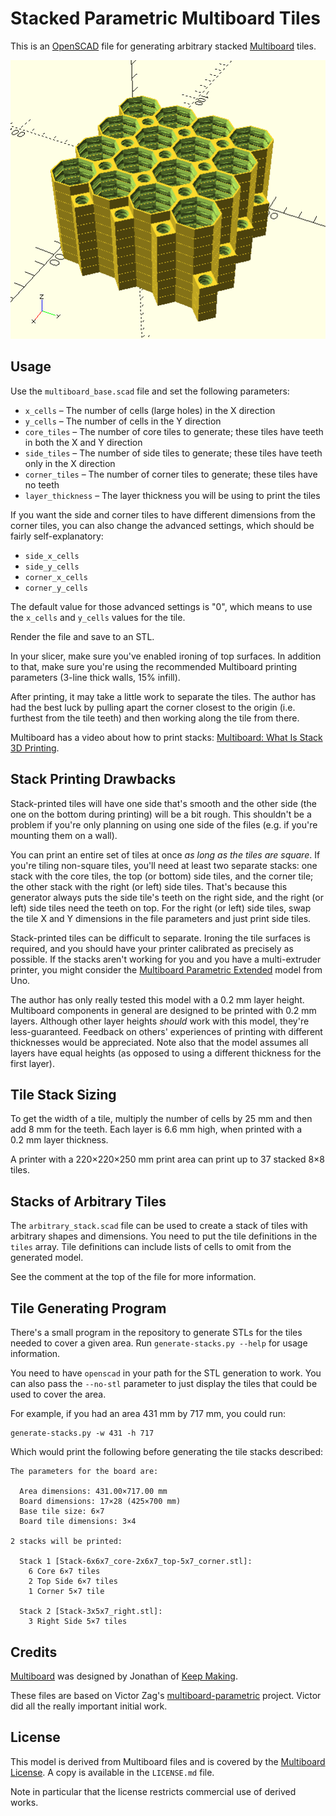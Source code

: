 # Stacked Parametric Multiboard Tiles

This is an [OpenSCAD][] file for generating arbitrary stacked
[Multiboard][] tiles.

  [OpenSCAD]: https://openscad.org/
  [Multiboard]: https://www.multiboard.io/

![Rendering of a stack of Multiboard tiles](/assets/multiboard_base.png)


## Usage

Use the `multiboard_base.scad` file and set the following parameters:

 * `x_cells` – The number of cells (large holes) in the X direction
 * `y_cells` – The number of cells in the Y direction
 * `core_tiles` – The number of core tiles to generate; these tiles have
   teeth in both the X and Y direction
 * `side_tiles` – The number of side tiles to generate; these tiles have
   teeth only in the X direction
 * `corner_tiles` – The number of corner tiles to generate; these tiles
   have no teeth
 * `layer_thickness` – The layer thickness you will be using to print the
   tiles

If you want the side and corner tiles to have different dimensions from
the corner tiles, you can also change the advanced settings, which should
be fairly self-explanatory:

 * `side_x_cells`
 * `side_y_cells`
 * `corner_x_cells`
 * `corner_y_cells`

The default value for those advanced settings is "0", which means to use
the `x_cells` and `y_cells` values for the tile.

Render the file and save to an STL.

In your slicer, make sure you've enabled ironing of top surfaces.  In
addition to that, make sure you're using the recommended Multiboard
printing parameters (3-line thick walls, 15% infill).

After printing, it may take a little work to separate the tiles.  The
author has had the best luck by pulling apart the corner closest to the
origin (i.e. furthest from the tile teeth) and then working along the tile
from there.

Multiboard has a video about how to print stacks:
[Multiboard: What Is Stack 3D Printing](https://youtu.be/xs2urfM0MRM).


## Stack Printing Drawbacks

Stack-printed tiles will have one side that's smooth and the other side
(the one on the bottom during printing) will be a bit rough.  This
shouldn't be a problem if you're only planning on using one side of the
files (e.g. if you're mounting them on a wall).

You can print an entire set of tiles at once _as long as the tiles are
square_.  If you're tiling non-square tiles, you'll need at least two
separate stacks: one stack with the core tiles, the top (or bottom) side
tiles, and the corner tile; the other stack with the right (or left) side
tiles.  That's because this generator always puts the side tile's teeth on
the right side, and the right (or left) side tiles need the teeth on top.
For the right (or left) side tiles, swap the tile X and Y dimensions in
the file parameters and just print side tiles.

Stack-printed tiles can be difficult to separate.  Ironing the tile
surfaces is required, and you should have your printer calibrated as
precisely as possible.  If the stacks aren't working for you and you have
a multi-extruder printer, you might consider the [Multiboard Parametric
Extended][] model from Uno.

  [Multiboard Parametric Extended]: https://www.printables.com/model/882280-multiboard-parametric-extended-openscad

The author has only really tested this model with a 0.2 mm layer height.
Multiboard components in general are designed to be printed with 0.2 mm
layers.  Although other layer heights _should_ work with this model,
they're less-guaranteed.  Feedback on others' experiences of printing with
different thicknesses would be appreciated.  Note also that the model
assumes all layers have equal heights (as opposed to using a
different thickness for the first layer).


## Tile Stack Sizing

To get the width of a tile, multiply the number of cells by 25 mm and then
add 8 mm for the teeth.  Each layer is 6.6 mm high, when printed with a
0.2 mm layer thickness.

A printer with a 220×220×250 mm print area can print up to 37 stacked 8×8
tiles.


## Stacks of Arbitrary Tiles

The `arbitrary_stack.scad` file can be used to create a stack of tiles
with arbitrary shapes and dimensions.  You need to put the tile
definitions in the `tiles` array.  Tile definitions can include lists of
cells to omit from the generated model.

See the comment at the top of the file for more information.


## Tile Generating Program

There's a small program in the repository to generate STLs for the tiles
needed to cover a given area.  Run `generate-stacks.py --help` for usage
information.

You need to have `openscad` in your path for the STL generation to work.
You can also pass the `--no-stl` parameter to just display the tiles that
could be used to cover the area.

For example, if you had an area 431 mm by 717 mm, you could run:

    generate-stacks.py -w 431 -h 717

Which would print the following before generating the tile stacks described:

    The parameters for the board are:
    
      Area dimensions: 431.00×717.00 mm
      Board dimensions: 17×28 (425×700 mm)
      Base tile size: 6×7
      Board tile dimensions: 3×4
    
    2 stacks will be printed:
    
      Stack 1 [Stack-6x6x7_core-2x6x7_top-5x7_corner.stl]:
        6 Core 6×7 tiles
        2 Top Side 6×7 tiles
        1 Corner 5×7 tile
    
      Stack 2 [Stack-3x5x7_right.stl]:
        3 Right Side 5×7 tiles


## Credits

[Multiboard][] was designed by Jonathan of [Keep Making][].

  [Keep Making]: https://www.youtube.com/@Keep-Making

These files are based on Victor Zag's [multiboard-parametric][] project.
Victor did all the really important initial work.

  [multiboard-parametric]: https://github.com/shaggyone/multiboard-parametric


## License

This model is derived from Multiboard files and is covered by the
[Multiboard License][].  A copy is available in the `LICENSE.md` file.

  [Multiboard License]: https://www.multiboard.io/license

Note in particular that the license restricts commercial use of derived
works.
